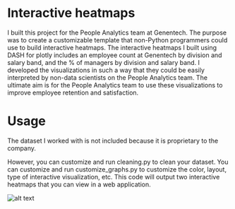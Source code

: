 # Interactive heatmaps
I built this project for the People Analytics team at Genentech. The purpose was to create a customizable template that non-Python programmers could use to build interactive heatmaps. The interactive heatmaps I built using DASH for plotly includes an employee count at Genentech by division and salary band, and the % of managers by division and salary band. I developed the visualizations in such a way that they could be easily interpreted by non-data scientists on the People Analytics team. The ultimate aim is for the People Analytics team to use these visualizations to improve employee retention and satisfaction.

# Usage
The dataset I worked with is not included because it is proprietary to the company. 

However, you can customize and run cleaning.py to clean your dataset. You can customize and run customize_graphs.py to customize the color, layout, type of interactive visualization, etc. This code will output two interactive heatmaps that you can view in a web application.

![alt text](https://github.com/priyabiyer/plotly-heatmaps/blob/master/GNE_heatmaps.png)

